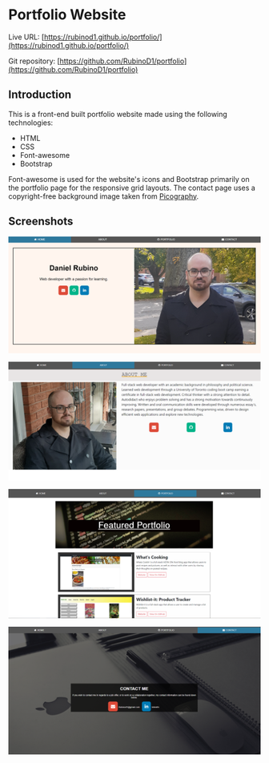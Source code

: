 # Portfolio Website 

Live URL: [https://rubinod1.github.io/portfolio/](https://rubinod1.github.io/portfolio/)

Git repository: [https://github.com/RubinoD1/portfolio](https://github.com/RubinoD1/portfolio)

## Introduction 

This is a front-end built portfolio website made using the following technologies: 

- HTML 
- CSS 
- Font-awesome 
- Bootstrap

Font-awesome is used for the website's icons and Bootstrap primarily on the portfolio page for the responsive grid layouts. The contact page uses a copyright-free background image taken from [Picography](https://picography.co/).



## Screenshots 


![Homepage](/assets/images/screenshots/homepage.png)

![About Page](/assets/images/screenshots/about.png)

![Featured Portfolio Page](/assets/images/screenshots/portfolio.png)

![Contact Page](/assets/images/screenshots/contact.png)

